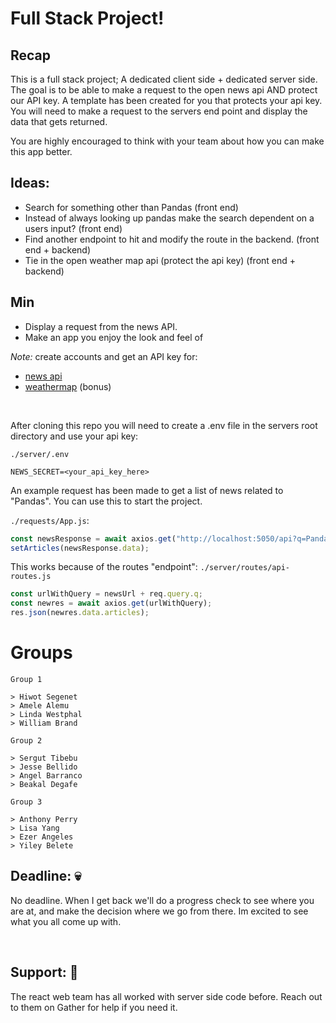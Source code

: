 # Full Stack Project!

## Recap <br>

This is a full stack project; A dedicated client side + dedicated server side. The goal is to be able to make a request to the open news api AND protect our API key. A template has been created for you that protects your api key. You will need to make a request to the servers end point and display the data that gets returned.

You are highly encouraged to think with your team about how you can make this app better.

## Ideas:

- Search for something other than Pandas (front end)
- Instead of always looking up pandas make the search dependent on a users input? (front end)
- Find another endpoint to hit and modify the route in the backend. (front end + backend)
- Tie in the open weather map api (protect the api key) (front end + backend)

## Min <br>

- Display a request from the news API.
- Make an app you enjoy the look and feel of

<em>Note:</em> create accounts and get an API key for:

- [news api](https://newsapi.org/)
- [weathermap](https://openweathermap.org/api) (bonus)

<br>

After cloning this repo you will need to create a .env file in the servers root directory and use your api key:

`./server/.env`

```
NEWS_SECRET=<your_api_key_here>
```

An example request has been made to get a list of news related to "Pandas". You can use this to start the project.

`./requests/App.js`:

```js
const newsResponse = await axios.get("http://localhost:5050/api?q=Pandas");
setArticles(newsResponse.data);
```

This works because of the routes "endpoint":
`./server/routes/api-routes.js`

```js
const urlWithQuery = newsUrl + req.query.q;
const newres = await axios.get(urlWithQuery);
res.json(newres.data.articles);
```

# Groups

```
Group 1

> Hiwot Segenet
> Amele Alemu
> Linda Westphal
> William Brand

Group 2

> Sergut Tibebu
> Jesse Bellido
> Angel Barranco
> Beakal Degafe

Group 3

> Anthony Perry
> Lisa Yang
> Ezer Angeles
> Yiley Belete

```

## Deadline: 💀

No deadline. When I get back we'll do a progress check to see where you are at, and make the decision where we go from there. Im excited to see what you all come up with.

<br>

## Support: 💪

The react web team has all worked with server side code before. Reach out to them on Gather for help if you need it.
